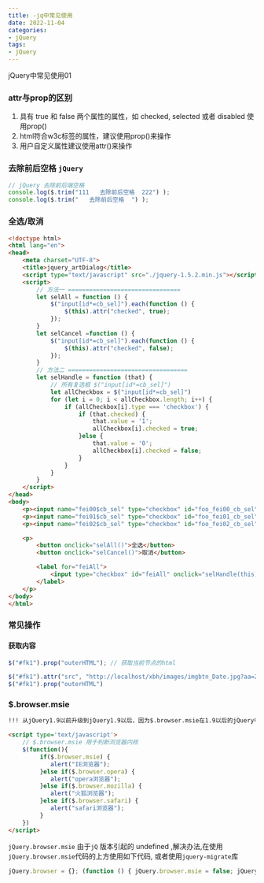 ```yaml
---
title: -jq中常见使用
date: 2022-11-04
categories: 
- jQuery
tags:
- jQuery
---
```

jQuery中常见使用01

<!-- more -->

### attr与prop的区别

1. 具有 true 和 false 两个属性的属性，如 checked, selected 或者 disabled 使用prop()
2. html符合w3c标签的属性，建议使用prop()来操作
3. 用户自定义属性建议使用attr()来操作

### 去除前后空格 `jQuery`

```javascript
// jQuery 去除前后端空格
console.log($.trim("111   去除前后空格  222") );
console.log($.trim("   去除前后空格  ") ); 
```

### 全选/取消

```html
<!doctype html>
<html lang="en">
<head>
    <meta charset="UTF-8">
    <title>jquery_artDialog</title>
    <script type="text/javascript" src="./jquery-1.5.2.min.js"></script>
    <script>
        // 方法一 ================================
        let selAll = function () {
            $("input[id*=cb_sel]").each(function () {
                $(this).attr("checked", true);
            });
        }
        let selCancel =function () {
            $("input[id*=cb_sel]").each(function () {
                $(this).attr("checked", false);
            });
        }
        // 方法二 ==================================
        let selHandle = function (that) {
            // 所有复选框 $("input[id*=cb_sel]")
            let allCheckbox = $("input[id*=cb_sel]")
            for (let i = 0; i < allCheckbox.length; i++) {
                if (allCheckbox[i].type === 'checkbox') {
                    if (that.checked) {
                        that.value = '1';
                        allCheckbox[i].checked = true;
                    }else {
                        that.value = '0';
                        allCheckbox[i].checked = false;
                    }
                }
            }
        }
    </script>
</head>
<body>
    <p><input name="fei00$cb_sel" type="checkbox" id="foo_fei00_cb_sel" value="001" />001</p>
    <p><input name="fei01$cb_sel" type="checkbox" id="foo_fei01_cb_sel" value="002" />002</p>
    <p><input name="fei02$cb_sel" type="checkbox" id="foo_fei02_cb_sel" value="003" />003</p>

    <p>
        <button onclick="selAll()">全选</button>
        <button onclick="selCancel()">取消</button>

        <label for="feiAll">
            <input type="checkbox" id="feiAll" onclick="selHandle(this)" value="0" />全选(取消)
        </label>
    </p>
</body>
</html>
```

### 常见操作

#### 获取内容

```javascript
$("#fk1").prop("outerHTML"); // 获取当前节点的html
```

```javascript
$("#fk1").attr("src", "http://localhost/xbh/images/imgbtn_Date.jpg?aa=222");
$("#fk1").prop("outerHTML")
```

### $.browser.msie

```html
!!! 从jQuery1.9以前升级到jQuery1.9以后，因为$.browser.msie在1.9以后的jQuery中不存在了 !!!

<script type='text/javascript'>
    // $.browser.msie 用于判断浏览器内核
    $(function(){
         if($.browser.msie) {
            alert("IE浏览器");
         }else if($.browser.opera) {
            alert("opera浏览器");
         }else if($.browser.mozilla) {
            alert("火狐浏览器");
         }else if($.browser.safari) {
            alert("safari浏览器");
         }
    })
</script>
```

`jQuery.browser.msie` 由于`jQ` 版本引起的 undefined ,解决办法,在使用 `jQuery.browser.msie`代码的上方使用如下代码, 或者使用`jquery-migrate`库

```javascript
jQuery.browser = {}; (function () { jQuery.browser.msie = false; jQuery.browser.version = 0; if (navigator.userAgent.match(/MSIE ([0-9]+)./)) { jQuery.browser.msie = true; jQuery.browser.version = RegExp.$1; } })();
```















